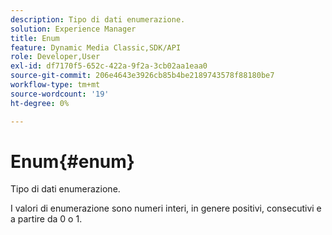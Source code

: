 ```yaml
---
description: Tipo di dati enumerazione.
solution: Experience Manager
title: Enum
feature: Dynamic Media Classic,SDK/API
role: Developer,User
exl-id: df7170f5-652c-422a-9f2a-3cb02aa1eaa0
source-git-commit: 206e4643e3926cb85b4be2189743578f88180be7
workflow-type: tm+mt
source-wordcount: '19'
ht-degree: 0%

---
```


# Enum{#enum}

Tipo di dati enumerazione.

I valori di enumerazione sono numeri interi, in genere positivi, consecutivi e a partire da 0 o 1.

